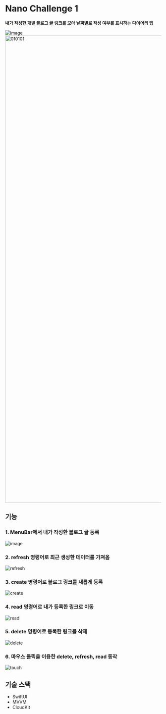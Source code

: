 
# Nano Challenge 1

**내가 작성한 개발 블로그 글 링크를 모아 날짜별로 작성 여부를 표시하는 다이어리 앱**

![image](https://github.com/ljdongz/NC1-iLearned/assets/87902884/4eb81aaa-cf0a-4065-b25b-46e15cdc7e12)
<img width="1510" alt="010101" src="https://github.com/ljdongz/NC1-iLearned/assets/87902884/adae349a-06df-4ef5-9709-db0fe67446dc">

## 기능
### 1. MenuBar에서 내가 작성한 블로그 글 등록
![image](https://github.com/ljdongz/NC1-iLearned/assets/87902884/5196111e-dd8a-4429-a087-7fb68e20852c)

### 2. refresh 명령어로 최근 생성한 데이터를 가져옴
![refresh](https://github.com/ljdongz/NC1-iLearned/assets/87902884/65d105c7-3ed7-40f0-86b8-93a18fc68e82)

### 3. create 명령어로 블로그 링크를 새롭게 등록
![create](https://github.com/ljdongz/NC1-iLearned/assets/87902884/534d3827-9098-48f3-bb1f-0c860ac982b2)

### 4. read 명령어로 내가 등록한 링크로 이동
![read](https://github.com/ljdongz/NC1-iLearned/assets/87902884/19d4dbab-ef3a-4a96-be46-ec871c73a3d6)

### 5. delete 명령어로 등록한 링크를 삭제
![delete](https://github.com/ljdongz/NC1-iLearned/assets/87902884/7fd47ac1-1c25-44ba-87b0-1a608d076e7f)

### 6. 마우스 클릭을 이용한 delete, refresh, read 동작
![touch](https://github.com/ljdongz/NC1-iLearned/assets/87902884/ef225cd6-bf72-44da-9f7e-7d1974f7d0e0)

## 기술 스택
- SwiftUI
- MVVM
- CloudKit
